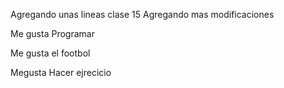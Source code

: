 Agregando unas lineas clase 15
Agregando mas modificaciones



Me gusta Programar


Me gusta el footbol


Megusta Hacer ejrecicio


